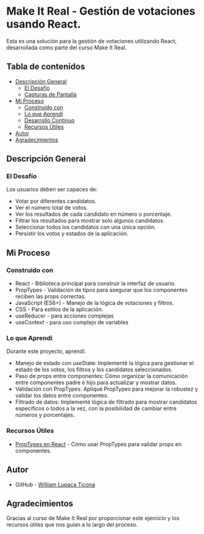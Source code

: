 # Make It Real - Gestión de votaciones usando React.

Esta es una solución para la gestión de votaciones utilizando React, desarrollada como parte del curso Make It Real.

## Tabla de contenidos

- [Descripción General](#descripción-general)
  - [El Desafío](#el-desafío)
  - [Capturas de Pantalla](#capturas-de-pantalla)
- [Mi Proceso](#mi-proceso)
  - [Construido con](#construido-con)
  - [Lo que Aprendí](#lo-que-aprendí)
  - [Desarrollo Continuo](#desarrollo-continuo)
  - [Recursos Útiles](#recursos-útiles)
- [Autor](#autor)
- [Agradecimientos](#agradecimientos)

## Descripción General

### El Desafío

Los usuarios deben ser capaces de:

- Votar por diferentes candidatos.
- Ver el número total de votos.
- Ver los resultados de cada candidato en número o porcentaje.
- Filtrar los resultados para mostrar solo algunos candidatos.
- Seleccionar todos los candidatos con una única opción.
- Persistir los votos y estados de la aplicación.

## Mi Proceso

### Construido con

- React - Biblioteca principal para construir la interfaz de usuario.
- PropTypes - Validación de tipos para asegurar que los componentes reciben las props correctas.
- JavaScript (ES6+) - Manejo de la lógica de votaciones y filtros.
- CSS - Para estilos de la aplicación.
- useReducer - para acciones complejas
- useContext - para uso complejo de variables

### Lo que Aprendi

Durante este proyecto, aprendí:

- Manejo de estado con useState: Implementé la lógica para gestionar el estado de los votos, los filtros y los candidatos seleccionados.
- Paso de props entre componentes: Cómo organizar la comunicación entre componentes padre e hijo para actualizar y mostrar datos.
- Validación con PropTypes: Apliqué PropTypes para mejorar la robustez y validar los datos entre componentes.
- Filtrado de datos: Implementé lógica de filtrado para mostrar candidatos específicos o todos a la vez, con la posibilidad de cambiar entre números y porcentajes.

### Recursos Útiles

- [PropTypes en React](https://es.legacy.reactjs.org/docs/typechecking-with-proptypes.html) - Cómo usar PropTypes para validar props en componentes.

## Autor

- GitHub - [William Lupaca Ticona](https://github.com/PunoBootcamper)

## Agradecimientos

Gracias al curso de Make It Real por proporcionar este ejercicio y los recursos útiles que nos guian a lo largo del proceso.
